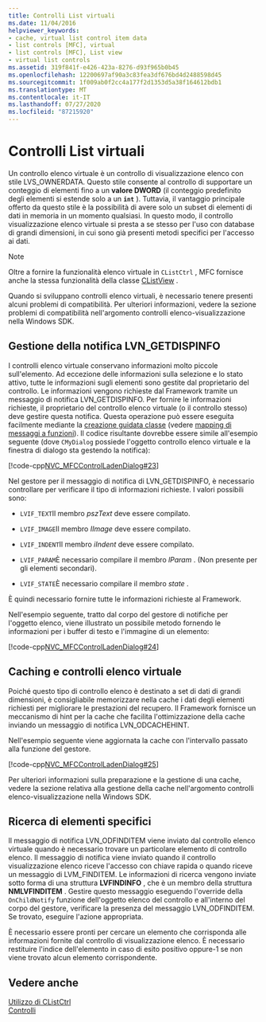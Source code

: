 ```yaml
---
title: Controlli List virtuali
ms.date: 11/04/2016
helpviewer_keywords:
- cache, virtual list control item data
- list controls [MFC], virtual
- list controls [MFC], List view
- virtual list controls
ms.assetid: 319f841f-e426-423a-8276-d93f965b0b45
ms.openlocfilehash: 12200697af90a3c83fea3df676bd4d2488598d45
ms.sourcegitcommit: 1f009ab0f2cc4a177f2d1353d5a38f164612bdb1
ms.translationtype: MT
ms.contentlocale: it-IT
ms.lasthandoff: 07/27/2020
ms.locfileid: "87215920"
---
```

# <a name="virtual-list-controls"></a>Controlli List virtuali

Un controllo elenco virtuale è un controllo di visualizzazione elenco con stile LVS_OWNERDATA. Questo stile consente al controllo di supportare un conteggio di elementi fino a un **valore DWORD** (il conteggio predefinito degli elementi si estende solo a un **`int`** ). Tuttavia, il vantaggio principale offerto da questo stile è la possibilità di avere solo un subset di elementi di dati in memoria in un momento qualsiasi. In questo modo, il controllo visualizzazione elenco virtuale si presta a se stesso per l'uso con database di grandi dimensioni, in cui sono già presenti metodi specifici per l'accesso ai dati.

> [!NOTE]
> Oltre a fornire la funzionalità elenco virtuale in `CListCtrl` , MFC fornisce anche la stessa funzionalità della classe [CListView](../mfc/reference/clistview-class.md) .

Quando si sviluppano controlli elenco virtuali, è necessario tenere presenti alcuni problemi di compatibilità. Per ulteriori informazioni, vedere la sezione problemi di compatibilità nell'argomento controlli elenco-visualizzazione nella Windows SDK.

## <a name="handling-the-lvn_getdispinfo-notification"></a>Gestione della notifica LVN_GETDISPINFO

I controlli elenco virtuale conservano informazioni molto piccole sull'elemento. Ad eccezione delle informazioni sulla selezione e lo stato attivo, tutte le informazioni sugli elementi sono gestite dal proprietario del controllo. Le informazioni vengono richieste dal Framework tramite un messaggio di notifica LVN_GETDISPINFO. Per fornire le informazioni richieste, il proprietario del controllo elenco virtuale (o il controllo stesso) deve gestire questa notifica. Questa operazione può essere eseguita facilmente mediante la [creazione guidata classe](reference/mfc-class-wizard.md) (vedere [mapping di messaggi a funzioni](../mfc/reference/mapping-messages-to-functions.md)). Il codice risultante dovrebbe essere simile all'esempio seguente (dove `CMyDialog` possiede l'oggetto controllo elenco virtuale e la finestra di dialogo sta gestendo la notifica):

[!code-cpp[NVC_MFCControlLadenDialog#23](../mfc/codesnippet/cpp/virtual-list-controls_1.cpp)]

Nel gestore per il messaggio di notifica di LVN_GETDISPINFO, è necessario controllare per verificare il tipo di informazioni richieste. I valori possibili sono:

- `LVIF_TEXT`Il membro *pszText* deve essere compilato.

- `LVIF_IMAGE`Il membro *IImage* deve essere compilato.

- `LVIF_INDENT`Il membro *iIndent* deve essere compilato.

- `LVIF_PARAM`È necessario compilare il membro *lParam* . (Non presente per gli elementi secondari).

- `LVIF_STATE`È necessario compilare il membro *state* .

È quindi necessario fornire tutte le informazioni richieste al Framework.

Nell'esempio seguente, tratto dal corpo del gestore di notifiche per l'oggetto elenco, viene illustrato un possibile metodo fornendo le informazioni per i buffer di testo e l'immagine di un elemento:

[!code-cpp[NVC_MFCControlLadenDialog#24](../mfc/codesnippet/cpp/virtual-list-controls_2.cpp)]

## <a name="caching-and-virtual-list-controls"></a>Caching e controlli elenco virtuale

Poiché questo tipo di controllo elenco è destinato a set di dati di grandi dimensioni, è consigliabile memorizzare nella cache i dati degli elementi richiesti per migliorare le prestazioni del recupero. Il Framework fornisce un meccanismo di hint per la cache che facilita l'ottimizzazione della cache inviando un messaggio di notifica LVN_ODCACHEHINT.

Nell'esempio seguente viene aggiornata la cache con l'intervallo passato alla funzione del gestore.

[!code-cpp[NVC_MFCControlLadenDialog#25](../mfc/codesnippet/cpp/virtual-list-controls_3.cpp)]

Per ulteriori informazioni sulla preparazione e la gestione di una cache, vedere la sezione relativa alla gestione della cache nell'argomento controlli elenco-visualizzazione nella Windows SDK.

## <a name="finding-specific-items"></a>Ricerca di elementi specifici

Il messaggio di notifica LVN_ODFINDITEM viene inviato dal controllo elenco virtuale quando è necessario trovare un particolare elemento di controllo elenco. Il messaggio di notifica viene inviato quando il controllo visualizzazione elenco riceve l'accesso con chiave rapida o quando riceve un messaggio di LVM_FINDITEM. Le informazioni di ricerca vengono inviate sotto forma di una struttura **LVFINDINFO** , che è un membro della struttura **NMLVFINDITEM** . Gestire questo messaggio eseguendo l'override della `OnChildNotify` funzione dell'oggetto elenco del controllo e all'interno del corpo del gestore, verificare la presenza del messaggio LVN_ODFINDITEM. Se trovato, eseguire l'azione appropriata.

È necessario essere pronti per cercare un elemento che corrisponda alle informazioni fornite dal controllo di visualizzazione elenco. È necessario restituire l'indice dell'elemento in caso di esito positivo oppure-1 se non viene trovato alcun elemento corrispondente.

## <a name="see-also"></a>Vedere anche

[Utilizzo di CListCtrl](../mfc/using-clistctrl.md)<br/>
[Controlli](../mfc/controls-mfc.md)
